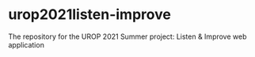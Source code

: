 # urop2021listen-improve
The repository for the UROP 2021 Summer project: Listen &amp; Improve web application
